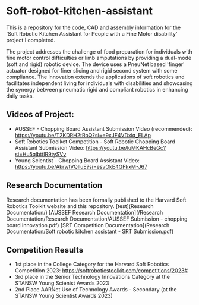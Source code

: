# Soft-robot-kitchen-assistant
This is a repository for the code, CAD and assembly information for the 'Soft Robotic Kitchen Assistant for People with a Fine Motor disability' project I completed. 

The project addresses the challenge of food preparation for individuals with fine motor control difficulties or limb amputations by providing a dual-mode (soft and rigid) robotic device. The device uses a PneuNet based 'finger' actuator designed for finer slicing and rigid second system with some compliance. The innovation extends the applications of soft robotics and facilitates independent living for individuals with disabilities and showcasing the synergy between pneumatic rigid and compliant robotics in enhancing daily tasks. 

## Videos of Project:
- AUSSEF - Chopping Board Assistant Submission Video (recommended): https://youtu.be/T2KDRH2tRoQ?si=e9xJF4VDxiq_ELAp
- Soft Robotics Toolket Competition - Soft Robotic Chopping Board Assistant Submission Video: https://youtu.be/luMKAHcBeGc?si=Hu5qlbttlR9tySVy
- Young Scientist - Chopping Board Assistant Video: https://youtu.be/AkrwtVQIluE?si=esvOkE4GFkxM-J67

## Research Documentation
Research documentation has been formally published to the Harvard Soft Robotics Toolkit website and this repository. 
[test](Research Documentation/)
[AUSSEF Research Documentation](/Research Documentation/Research Documentation/AUSSEF Submission - chopping board innovation.pdf)
[SRT Competition Documentation](Research Documentation/Soft robotic kitchen assistant - SRT Submission.pdf)

## Competition Results
- 1st place in the College Category for the Harvard Soft Robotics Competition 2023: https://softroboticstoolkit.com/competitions/2023#
- 3rd place in the Senior Technology Innovations Category at the STANSW Young Scienist Awards 2023
- 2nd Place AARNet Use of Technology Awards - Secondary (at the STANSW Young Scientist Awards 2023)
